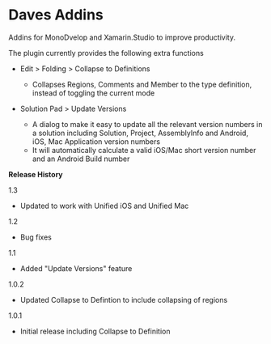 Daves Addins
========================

Addins for MonoDvelop and Xamarin.Studio to improve productivity.

The plugin currently provides the following extra functions

- Edit > Folding > Collapse to Definitions  
  - Collapses Regions, Comments and Member to the type definition, instead of toggling the current mode  
  
- Solution Pad > Update Versions
  - A dialog to make it easy to update all the relevant version numbers in a solution including Solution, Project, AssemblyInfo and Android, iOS, Mac Application version numbers  
  - It will automatically calculate a valid iOS/Mac short version number and an Android Build number
  
**Release History**

1.3  
  
 - Updated to work with Unified iOS and Unified Mac  
  
1.2  
  
  - Bug fixes

1.1

- Added "Update Versions" feature

1.0.2

- Updated Collapse to Defintion to include collapsing of regions 

1.0.1

- Initial release including Collapse to Definition

